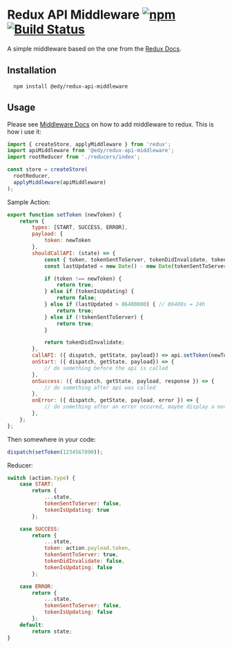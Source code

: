 # Redux API Middleware [![npm](https://img.shields.io/npm/v/@edy/redux-api-middleware.svg?maxAge=2592000&style=flat-square)](https://www.npmjs.com/package/@edy/redux-api-middleware) [![Build Status](https://travis-ci.org/edy/redux-api-middleware.svg?branch=master)](https://travis-ci.org/edy/redux-api-middleware)

A simple middleware based on the one from the [Redux Docs](http://redux.js.org/docs/recipes/ReducingBoilerplate.html).

## Installation
```
  npm install @edy/redux-api-middleware
```

## Usage
Please see [Middleware Docs](http://redux.js.org/docs/advanced/Middleware.html) on how to add middleware to redux. This is how i use it:

```js
import { createStore, applyMiddleware } from 'redux';
import apiMiddleware from '@edy/redux-api-middleware';
import rootReducer from './reducers/index';

const store = createStore(
  rootReducer,
  applyMiddleware(apiMiddleware)
);
```

Sample Action:
```js
export function setToken (newToken) {
	return {
		types: [START, SUCCESS, ERROR],
		payload: {
			token: newToken
		},
		shouldCallAPI: (state) => {
			const { token, tokenSentToServer, tokenDidInvalidate, tokenSentToServerOn, tokenIsUpdating } = state.settings;
			const lastUpdated = new Date() - new Date(tokenSentToServerOn);

			if (token !== newToken) {
				return true;
			} else if (tokenIsUpdating) {
				return false;
			} else if (lastUpdated > 86400000) { // 86400s = 24h
				return true;
			} else if (!tokenSentToServer) {
				return true;
			}

			return tokenDidInvalidate;
		},
		callAPI: ({ dispatch, getState, payload}) => api.setToken(newToken).then((data) => newToken),
		onStart: ({ dispatch, getState, payload}) => {
			// do something before the api is called
		},
		onSuccess: ({ dispatch, getState, payload, response }) => {
			// do something after api was called
		},
		onError: ({ dispatch, getState, payload, error }) => {
			// do something after an error occured, maybe display a notification
		},
	};
};
```

Then somewhere in your code:
```js
dispatch(setToken(1234567890));
```

Reducer:
```js
switch (action.type) {
	case START:
		return {
			...state,
			tokenSentToServer: false,
			tokenIsUpdating: true
		};

	case SUCCESS:
		return {
			...state,
			token: action.payload.token,
			tokenSentToServer: true,
			tokenDidInvalidate: false,
			tokenIsUpdating: false
		};

	case ERROR:
		return {
			...state,
			tokenSentToServer: false,
			tokenIsUpdating: false
		};
	default:
		return state;
}
```

